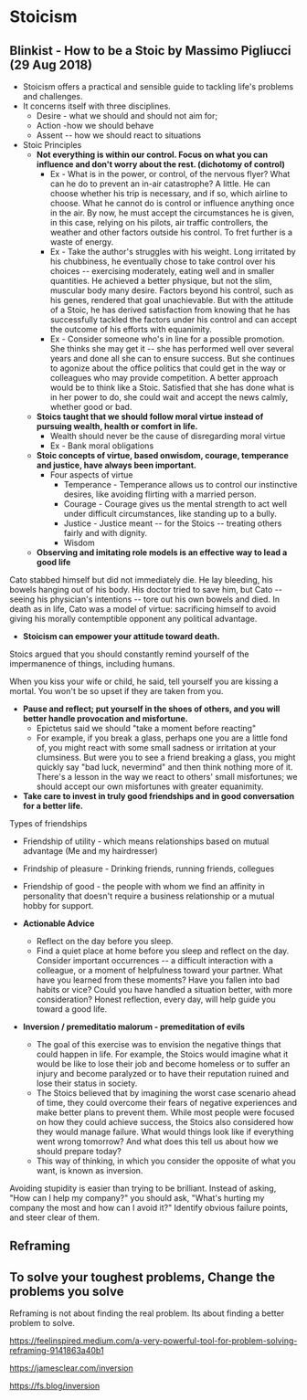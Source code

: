 # Stoicism

## Blinkist - How to be a Stoic by Massimo Pigliucci (29 Aug 2018)

- Stoicism offers a practical and sensible guide to tackling life's problems and challenges.
- It concerns itself with three disciplines.
  - Desire - what we should and should not aim for;
  - Action -how we should behave
  - Assent -- how we should react to situations
- Stoic Principles
  - **Not everything is within our control. Focus on what you can influence and don't worry about the rest. (dichotomy of control)**
    - Ex - What is in the power, or control, of the nervous flyer? What can he do to prevent an in-air catastrophe? A little. He can choose whether his trip is necessary, and if so, which airline to choose. What he cannot do is control or influence anything once in the air. By now, he must accept the circumstances he is given, in this case, relying on his pilots, air traffic controllers, the weather and other factors outside his control. To fret further is a waste of energy.
    - Ex - Take the author's struggles with his weight. Long irritated by his chubbiness, he eventually chose to take control over his choices -- exercising moderately, eating well and in smaller quantities. He achieved a better physique, but not the slim, muscular body many desire. Factors beyond his control, such as his genes, rendered that goal unachievable. But with the attitude of a Stoic, he has derived satisfaction from knowing that he has successfully tackled the factors under his control and can accept the outcome of his efforts with equanimity.
    - Ex - Consider someone who's in line for a possible promotion. She thinks she may get it -- she has performed well over several years and done all she can to ensure success. But she continues to agonize about the office politics that could get in the way or colleagues who may provide competition. A better approach would be to think like a Stoic. Satisfied that she has done what is in her power to do, she could wait and accept the news calmly, whether good or bad.
  - **Stoics taught that we should follow moral virtue instead of pursuing wealth, health or comfort in life.**
    - Wealth should never be the cause of disregarding moral virtue
    - Ex - Bank moral obligations
  - **Stoic concepts of virtue, based onwisdom, courage, temperance and justice, have always been important.**
    - Four aspects of virtue
      - Temperance - Temperance allows us to control our instinctive desires, like avoiding flirting with a married person.
      - Courage - Courage gives us the mental strength to act well under difficult circumstances, like standing up to a bully.
      - Justice - Justice meant -- for the Stoics -- treating others fairly and with dignity.
      - Wisdom
  - **Observing and imitating role models is an effective way to lead a good life**

Cato stabbed himself but did not immediately die. He lay bleeding, his bowels hanging out of his body. His doctor tried to save him, but Cato -- seeing his physician's intentions -- tore out his own bowels and died. In death as in life, Cato was a model of virtue: sacrificing himself to avoid giving his morally contemptible opponent any political advantage.

- **Stoicism can empower your attitude toward death.**

Stoics argued that you should constantly remind yourself of the impermanence of things, including humans.

When you kiss your wife or child, he said, tell yourself you are kissing a mortal. You won't be so upset if they are taken from you.

- **Pause and reflect; put yourself in the shoes of others, and you will better handle provocation and misfortune.**
  - Epictetus said we should "take a moment before reacting"
  - For example, if you break a glass, perhaps one you are a little fond of, you might react with some small sadness or irritation at your clumsiness. But were you to see a friend breaking a glass, you might quickly say "bad luck, nevermind" and then think nothing more of it. There's a lesson in the way we react to others' small misfortunes; we should accept our own misfortunes with greater equanimity.
- **Take care to invest in truly good friendships and in good conversation for a better life.**

Types of friendships

- Friendship of utility - which means relationships based on mutual advantage (Me and my hairdresser)
- Frindship of pleasure - Drinking friends, running friends, collegues
- Friendship of good - the people with whom we find an affinity in personality that doesn't require a business relationship or a mutual hobby for support.

- **Actionable Advice**
  - Reflect on the day before you sleep.
  - Find a quiet place at home before you sleep and reflect on the day. Consider important occurrences -- a difficult interaction with a colleague, or a moment of helpfulness toward your partner. What have you learned from these moments? Have you fallen into bad habits or vice? Could you have handled a situation better, with more consideration? Honest reflection, every day, will help guide you toward a good life.

- **Inversion / premeditatio malorum - premeditation of evils**
  - The goal of this exercise was to envision the negative things that could happen in life. For example, the Stoics would imagine what it would be like to lose their job and become homeless or to suffer an injury and become paralyzed or to have their reputation ruined and lose their status in society.
  - The Stoics believed that by imagining the worst case scenario ahead of time, they could overcome their fears of negative experiences and make better plans to prevent them. While most people were focused on how they could achieve success, the Stoics also considered how they would manage failure. What would things look like if everything went wrong tomorrow? And what does this tell us about how we should prepare today?
  - This way of thinking, in which you consider the opposite of what you want, is known as inversion.

Avoiding stupidity is easier than trying to be brilliant. Instead of asking, "How can I help my company?" you should ask, "What's hurting my company the most and how can I avoid it?" Identify obvious failure points, and steer clear of them.

## Reframing

## To solve your toughest problems, Change the problems you solve

Reframing is not about finding the real problem. Its about finding a better problem to solve.

<https://feelinspired.medium.com/a-very-powerful-tool-for-problem-solving-reframing-9141863a40b1>

<https://jamesclear.com/inversion>

<https://fs.blog/inversion>

